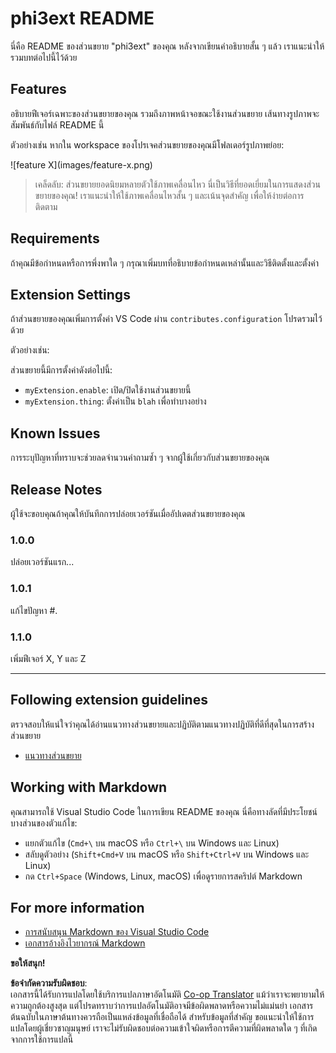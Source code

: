 <!--
CO_OP_TRANSLATOR_METADATA:
{
  "original_hash": "be0b2937160c486180ded27e4f14adeb",
  "translation_date": "2025-05-09T04:51:36+00:00",
  "source_file": "code/07.Lab/01/AIPC/extensions/phi3ext/README.md",
  "language_code": "th"
}
-->
# phi3ext README

นี่คือ README ของส่วนขยาย "phi3ext" ของคุณ หลังจากเขียนคำอธิบายสั้น ๆ แล้ว เราแนะนำให้รวมบทต่อไปนี้ไว้ด้วย

## Features

อธิบายฟีเจอร์เฉพาะของส่วนขยายของคุณ รวมถึงภาพหน้าจอขณะใช้งานส่วนขยาย เส้นทางรูปภาพจะสัมพันธ์กับไฟล์ README นี้

ตัวอย่างเช่น หากใน workspace ของโปรเจคส่วนขยายของคุณมีโฟลเดอร์รูปภาพย่อย:

\!\[feature X\]\(images/feature-x.png\)

> เคล็ดลับ: ส่วนขยายยอดนิยมหลายตัวใช้ภาพเคลื่อนไหว นี่เป็นวิธีที่ยอดเยี่ยมในการแสดงส่วนขยายของคุณ! เราแนะนำให้ใช้ภาพเคลื่อนไหวสั้น ๆ และเน้นจุดสำคัญ เพื่อให้ง่ายต่อการติดตาม

## Requirements

ถ้าคุณมีข้อกำหนดหรือการพึ่งพาใด ๆ กรุณาเพิ่มบทที่อธิบายข้อกำหนดเหล่านั้นและวิธีติดตั้งและตั้งค่า

## Extension Settings

ถ้าส่วนขยายของคุณเพิ่มการตั้งค่า VS Code ผ่าน `contributes.configuration` โปรดรวมไว้ด้วย

ตัวอย่างเช่น:

ส่วนขยายนี้มีการตั้งค่าดังต่อไปนี้:

* `myExtension.enable`: เปิด/ปิดใช้งานส่วนขยายนี้
* `myExtension.thing`: ตั้งค่าเป็น `blah` เพื่อทำบางอย่าง

## Known Issues

การระบุปัญหาที่ทราบจะช่วยลดจำนวนคำถามซ้ำ ๆ จากผู้ใช้เกี่ยวกับส่วนขยายของคุณ

## Release Notes

ผู้ใช้จะขอบคุณถ้าคุณให้บันทึกการปล่อยเวอร์ชันเมื่ออัปเดตส่วนขยายของคุณ

### 1.0.0

ปล่อยเวอร์ชันแรก...

### 1.0.1

แก้ไขปัญหา #.

### 1.1.0

เพิ่มฟีเจอร์ X, Y และ Z

---

## Following extension guidelines

ตรวจสอบให้แน่ใจว่าคุณได้อ่านแนวทางส่วนขยายและปฏิบัติตามแนวทางปฏิบัติที่ดีที่สุดในการสร้างส่วนขยาย

* [แนวทางส่วนขยาย](https://code.visualstudio.com/api/references/extension-guidelines?WT.mc_id=aiml-137032-kinfeylo)

## Working with Markdown

คุณสามารถใช้ Visual Studio Code ในการเขียน README ของคุณ นี่คือทางลัดที่มีประโยชน์บางส่วนของตัวแก้ไข:

* แยกตัวแก้ไข (`Cmd+\` บน macOS หรือ `Ctrl+\` บน Windows และ Linux)
* สลับดูตัวอย่าง (`Shift+Cmd+V` บน macOS หรือ `Shift+Ctrl+V` บน Windows และ Linux)
* กด `Ctrl+Space` (Windows, Linux, macOS) เพื่อดูรายการสคริปต์ Markdown

## For more information

* [การสนับสนุน Markdown ของ Visual Studio Code](http://code.visualstudio.com/docs/languages/markdown?WT.mc_id=aiml-137032-kinfeylo)
* [เอกสารอ้างอิงไวยากรณ์ Markdown](https://help.github.com/articles/markdown-basics/)

**ขอให้สนุก!**

**ข้อจำกัดความรับผิดชอบ**:  
เอกสารนี้ได้รับการแปลโดยใช้บริการแปลภาษาอัตโนมัติ [Co-op Translator](https://github.com/Azure/co-op-translator) แม้ว่าเราจะพยายามให้ความถูกต้องสูงสุด แต่โปรดทราบว่าการแปลอัตโนมัติอาจมีข้อผิดพลาดหรือความไม่แม่นยำ เอกสารต้นฉบับในภาษาต้นทางควรถือเป็นแหล่งข้อมูลที่เชื่อถือได้ สำหรับข้อมูลที่สำคัญ ขอแนะนำให้ใช้การแปลโดยผู้เชี่ยวชาญมนุษย์ เราจะไม่รับผิดชอบต่อความเข้าใจผิดหรือการตีความที่ผิดพลาดใด ๆ ที่เกิดจากการใช้การแปลนี้